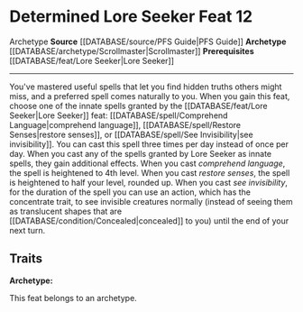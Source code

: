 ﻿---
feat: Determined Lore Seeker
id: '2239'
level: '12'
name: Determined Lore Seeker
prerequisite: '[[DATABASE/feat/Lore Seeker|Lore Seeker]]'
rarity: Common
source: '[[DATABASE/source/PFS Guide|PFS Guide]]'
trait:
- '[[DATABASE/trait/Archetype|Archetype]]'
type: Feat

---
# Determined Lore Seeker <span class="item-type">Feat 12</span>

<span class="item-trait">Archetype</span>
**Source** [[DATABASE/source/PFS Guide|PFS Guide]]
**Archetype** [[DATABASE/archetype/Scrollmaster|Scrollmaster]]
**Prerequisites** [[DATABASE/feat/Lore Seeker|Lore Seeker]]

---
You've mastered useful spells that let you find hidden truths others might miss, and a preferred spell comes naturally to you. When you gain this feat, choose one of the innate spells granted by the [[DATABASE/feat/Lore Seeker|Lore Seeker]] feat: [[DATABASE/spell/Comprehend Language|comprehend language]], [[DATABASE/spell/Restore Senses|restore senses]], or [[DATABASE/spell/See Invisibility|see invisibility]]. You can cast this spell three times per day instead of once per day.
 When you cast any of the spells granted by Lore Seeker as innate spells, they gain additional effects. When you cast _comprehend language_, the spell is heightened to 4th level. When you cast _restore senses_, the spell is heightened to half your level, rounded up. When you cast _see invisibility_, for the duration of the spell you can use an action, which has the concentrate trait, to see invisible creatures normally (instead of seeing them as translucent shapes that are [[DATABASE/condition/Concealed|concealed]] to you) until the end of your next turn.

## Traits

**Archetype:**

This feat belongs to an archetype.
